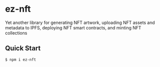 # ez-nft

Yet another library for generating NFT artwork, uploading NFT assets and metadata to IPFS, deploying NFT smart contracts, and minting NFT collections

## Quick Start

```bash
$ npm i ez-nft
```
